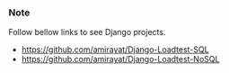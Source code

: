### Note
Follow bellow links to see Django projects.

- https://github.com/amirayat/Django-Loadtest-SQL
- https://github.com/amirayat/Django-Loadtest-NoSQL